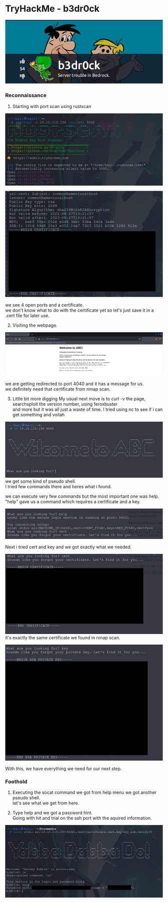# TryHackMe - b3dr0ck

![room icon](./room-icon.png)

### Reconnaissance

1. Starting with port scan using rustscan

![nmap-scan-1](./nmap-scan-1.png)

![nmap-scan-2](./nmap-scan-2.png)

we see 4 open ports and a certificate.  
we don't know what to do with the certificate yet so let's just save it in a .cert file for later use.  

2. Visiting the webpage.  

![webpage](./webpage.png)

we are getting redirected to port 4040 and it has a message for us.  
we definitely need that certificate from nmap scan.

3. Little bit more digging
My usual next move is to curl -v the page, searchsploit the version number, using feroxbuster  
and more but it was all just a waste of time.
I tried using nc to see if i can get something and voilah

![pseudo-shell](./pseudo-shell.png)  
we get some kind of pseudo shell.  
I tried few commands there and heres what i found.  

we can execute very few commands but the most important one was help.  
"help" gave us a command which requires a certificate and a key.  

![help](./help.png)  

Next i tried cert and key and we got exactly what we needed.  

![cert](./cert.png)  
it's exactly the same certificate we found in nmap scan.  

![key](./key.png)  

With this, we have everything we need for our next step.  

### Foothold

1. Executing the socat command we got from help menu we got another pseudo shell.  
let's see what we get from here.  

2. Type help and we got a password hint.  
Going with hit and trial on the ssh port with the aquired information.

![pseudo-2](./pseudoSh-2.png)  
